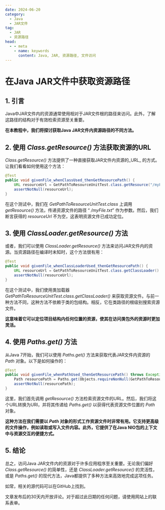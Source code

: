 ```yaml
---
date: 2024-06-20
category:
  - Java
  - JAR文件
tag:
  - JAR
  - 资源路径
head:
  - - meta
    - name: keywords
      content: Java, JAR, 资源路径, 文件访问
---
```


# 在Java JAR文件中获取资源路径

## 1. 引言

Java中JAR文件内的资源通常使用相对于JAR文件根的路径来访问。此外，了解这路径的结构对于有效检索资源至关重要。

**在本教程中，我们将探讨获取Java JAR文件内资源路径的不同方法。**

## 2. 使用 _Class.getResource()_ 方法获取资源的URL

_Class.getResource()_ 方法提供了一种直接获取JAR文件内资源的_URL_ 的方式。让我们看看如何使用这个方法：

```java
@Test
public void givenFile_whenClassUsed_thenGetResourcePath() {
    URL resourceUrl = GetPathToResourceUnitTest.class.getResource("/myFile.txt");
    assertNotNull(resourceUrl);
}
```

在这个测试中，我们在 _GetPathToResourceUnitTest.class_ 上调用 _getResource()_ 方法，传递资源文件的路径 “ _/myFile.txt_” 作为参数。然后，我们断言获得的 _resourceUrl_ 不为空，这表明资源文件已成功定位。

## 3. 使用 _ClassLoader.getResource()_ 方法

或者，我们可以使用 _ClassLoader.getResource()_ 方法来访问JAR文件内的资源。当资源路径在编译时未知时，这个方法很有用：

```java
@Test
public void givenFile_whenClassLoaderUsed_thenGetResourcePath() {
    URL resourceUrl = GetPathToResourceUnitTest.class.getClassLoader().getResource("myFile.txt");
    assertNotNull(resourceUrl);
}
```

在这个测试中，我们使用类加载器 _GetPathToResourceUnitTest.class.getClassLoader()_ 来获取资源文件。与前一种方法不同，这种方法不依赖于类的包结构。相反，它在类路径的根级别搜索资源文件。

**这意味着它可以定位项目结构内任何位置的资源，使其在访问类包外的资源时更加灵活。**

## 4. 使用 _Paths.get()_ 方法

从Java 7开始，我们可以使用 _Paths.get()_ 方法来获取代表JAR文件内资源的 _Path_ 对象。以下是如何操作的：

```java
@Test
public void givenFile_whenPathUsed_thenGetResourcePath() throws Exception {
    Path resourcePath = Paths.get(Objects.requireNonNull(GetPathToResourceUnitTest.class.getResource("/myFile.txt")).toURI());
    assertNotNull(resourcePath);
}
```

这里，我们首先调用 _getResource()_ 方法检索资源文件的URL。然后，我们将这个URL转换为URI，并将其传递给 _Paths.get()_ 以获得代表资源文件位置的 _Path_ 对象。

**这种方法在我们需要以 _Path_ 对象的形式工作资源文件时非常有用。它支持更高级的文件操作，例如读取或写入文件内容。此外，它提供了在Java NIO包的上下文中与资源交互的便捷方式。**

## 5. 结论

总之，访问Java JAR文件内的资源对于许多应用程序至关重要。无论我们偏好 _Class.getResource()_ 的简单性，还是 _ClassLoader.getResource()_ 的灵活性，或是 _Paths.get()_ 的现代方法，Java都提供了多种方法来高效地完成这项任务。

如常，相关的源代码可以在GitHub上找到。

文章发布后的30天内开放评论。对于超过此日期的任何问题，请使用网站上的联系表单。